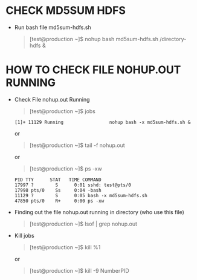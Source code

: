 # CHECK MD5SUM HDFS
* Run bash file md5sum-hdfs.sh
  
  >[test@production ~]$ nohup bash md5sum-hdfs.sh /directory-hdfs &
  
# HOW TO CHECK FILE NOHUP.OUT RUNNING
* Check File nohup.out Running
  >[test@production ~]$ jobs
  ```
  [1]+ 11129 Running                 nohup bash -x md5sum-hdfs.sh &
  ```
  or
  >[test@production ~]$ tail -f nohup.out
  
  or
  
  >[test@production ~]$ ps -xw
  ```
  PID TTY      STAT   TIME COMMAND
  17997 ?        S      0:01 sshd: test@pts/0
  17998 pts/0    Ss     0:04 -bash
  11129 ?        S      0:05 bash -x md5sum-hdfs.sh
  47850 pts/0    R+     0:00 ps -xw
  ```
* Finding out the file nohup.out running in directory (who use this file)
  >[test@production ~]$ lsof | grep nohup.out
  
* Kill jobs
  >[test@production ~]$ kill %1
  
  or 
  
  >[test@production ~]$ kill -9 NumberPID
